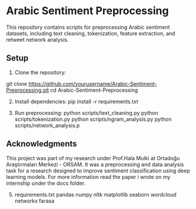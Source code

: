 # Arabic Sentiment Preprocessing

This repository contains scripts for preprocessing Arabic sentiment datasets, including text cleaning, tokenization, feature extraction, and retweet network analysis.


## Setup
1. Clone the repository:

git clone https://github.com/yourusername/Arabic-Sentiment-Preprocessing.git cd Arabic-Sentiment-Preprocessing

2. Install dependencies:
pip install -r requirements.txt

3. Run preprocessing:
python scripts/text_cleaning.py python scripts/tokenization.py python scripts/ngram_analysis.py python scripts/network_analysis.p


## Acknowledgments
This project was part of my research under Prof.Hala Mulki at Ortadoğu Araştırmaları Merkezi - ORSAM. It was a preprocessing and data analysis task for a research designed to improve sentiment classification using deep learning models. For more information read the paper i wrote on my internship under the docs folder. 

5. requirements.txt
pandas
numpy
nltk
matplotlib
seaborn
wordcloud
networkx
farasa
